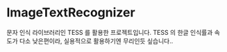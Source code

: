# ImageTextRecognizer

문자 인식 라이브러리인 TESS 를 활용한 프로젝트입니다.
TESS 의 한글 인식률과 속도가 다소 낮은편이라, 실용적으로 활용하기엔 무리인듯 싶습니다..
